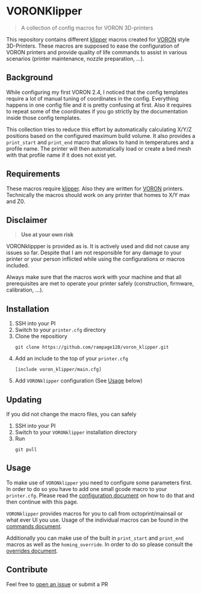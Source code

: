 # VORONKlipper

> A collection of config macros for VORON 3D-printers

This repository contains different [klipper](https://github.com/KevinOConnor/klipper) macros created for 
[VORON](http://vorondesign.com/) style 3D-Printers. These macros are supposed 
to ease the configuration of VORON printers and provide quality of life 
commands to assist in various scenarios (printer maintenance, nozzle 
preparation, ...).

## Background

While configuring my first VORON 2.4, I noticed that the config templates 
require a lot of manual tuning of coordinates in the config. Everything happens 
in one config file and it is pretty confusing at first. Also it requires to 
repeat some of the coordinates if you go strictly by the documentation inside 
those config templates.

This collection tries to reduce this effort by automatically calculating X/Y/Z 
positions based on the configured maximum build volume. It also provides a 
`print_start` and `print_end` macro that allows to hand in temperatures and a 
profile name. The printer will then automatically load or create a bed mesh 
with that profile name if it does not exist yet.

## Requirements

These macros require [klipper](https://github.com/KevinOConnor/klipper).
Also they are written for [VORON](http://vorondesign.com/) printers.
Technically the macros should work on any printer that homes to X/Y max and Z0.

## Disclaimer

> **Use at your own risk**

VORONklippper is provided as is. It is actively used and did not cause any 
issues so far. Despite that I am not responsible for any damage to your printer 
or your person inflicted while using the configurations or macros included.

Always make sure that the macros work with your machine and that all 
prerequisites are met to operate your printer safely (construction, firmware, 
calibration, ...).

## Installation

1. SSH into your PI
2. Switch to your `printer.cfg` directory
3. Clone the repositiory
   ```
   git clone https://github.com/rampage128/voron_klipper.git
   ```
4. Add an include to the top of your `printer.cfg`
   ```
   [include voron_klipper/main.cfg]
   ```
5. Add `VORONklipper` configuration (See [Usage](#usage) below)

## Updating

If you did not change the macro files, you can safely

1. SSH into your PI
2. Switch to your `VORONklipper` installation directory
3. Run
   ```
   git pull
   ```

## Usage

To make use of `VORONklipper` you need to configure some parameters first.
In order to do so you have to add one small gcode macro to your `printer.cfg`. 
Please read the [configuration document](https://github.com/rampage128/voron-klipper/blob/main/docs/configuration.md) 
on how to do that and then continue with this page.

`VORONklipper` provides macros for you to call from octoprint/mainsail or what 
ever UI you use. Usage of the individual macros can be found in the 
[commands document](https://github.com/rampage128/voron-klipper/blob/main/docs/commands.md).

Additionally you can make use of the built in `print_start` and `print_end` 
macros as well as the `homing_override`. In order to do so please consult the 
[overrides document](https://github.com/rampage128/voron-klipper/blob/main/docs/overrides.md).

## Contribute

Feel free to [open an issue](https://github.com/rampage128/voron_klipper/issues) 
or submit a PR